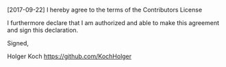 [2017-09-22]
I hereby agree to the terms of the Contributors License

I furthermore declare that I am authorized and able to make this
agreement and sign this declaration.

Signed,

Holger Koch
https://github.com/KochHolger
